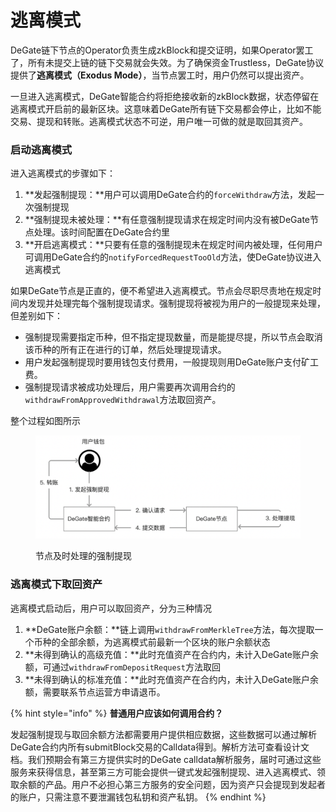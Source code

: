 # 逃离模式

DeGate链下节点的Operator负责生成zkBlock和提交证明，如果Operator罢工了，所有未提交上链的链下交易就会失效。为了确保资金Trustless，DeGate协议提供了**逃离模式（Exodus Mode）**，当节点罢工时，用户仍然可以提出资产。

一旦进入逃离模式，DeGate智能合约将拒绝接收新的zkBlock数据，状态停留在逃离模式开启前的最新区块。这意味着DeGate所有链下交易都会停止，比如不能交易、提现和转账。逃离模式状态不可逆，用户唯一可做的就是取回其资产。

### 启动逃离模式

进入逃离模式的步骤如下：

1. \*\*发起强制提现：\*\*用户可以调用DeGate合约的`forceWithdraw`方法，发起一次强制提现
2. \*\*强制提现未被处理：\*\*有任意强制提现请求在规定时间内没有被DeGate节点处理。该时间配置在DeGate合约里
3. \*\*开启逃离模式：\*\*只要有任意的强制提现未在规定时间内被处理，任何用户可调用DeGate合约的`notifyForcedRequestTooOld`方法，使DeGate协议进入逃离模式

如果DeGate节点是正直的，便不希望进入逃离模式。节点会尽职尽责地在规定时间内发现并处理完每个强制提现请求。强制提现将被视为用户的一般提现来处理，但差别如下：

* 强制提现需要指定币种，但不指定提现数量，而是能提尽提，所以节点会取消该币种的所有正在进行的订单，然后处理提现请求。
* 用户发起强制提现时要用钱包支付费用，一般提现则用DeGate账户支付矿工费。
* 强制提现请求被成功处理后，用户需要再次调用合约的`withdrawFromApprovedWithdrawal`方法取回资产。

整个过程如图所示

<figure><img src="../.gitbook/assets/Screen Shot 2022-11-28 at 12.33.51.png" alt=""><figcaption><p>节点及时处理的强制提现</p></figcaption></figure>

### 逃离模式下取回资产

逃离模式启动后，用户可以取回资产，分为三种情况

1. \*\*DeGate账户余额：\*\*链上调用`withdrawFromMerkleTree`方法，每次提取一个币种的全部余额，为逃离模式前最新一个区块的账户余额状态
2. \*\*未得到确认的高级充值：\*\*此时充值资产在合约内，未计入DeGate账户余额，可通过`withdrawFromDepositRequest`方法取回
3. \*\*未得到确认的标准充值：\*\*此时充值资产在合约内，未计入DeGate账户余额，需要联系节点运营方申请退币。

{% hint style="info" %}
**普通用户应该如何调用合约？**

发起强制提现与取回余额方法都需要用户提供相应数据，这些数据可以通过解析DeGate合约内所有submitBlock交易的Calldata得到。解析方法可查看设计文档。我们预期会有第三方提供实时的DeGate calldata解析服务，届时可通过这些服务来获得信息，甚至第三方可能会提供一键式发起强制提现、进入逃离模式、领取余额的产品。用户不必担心第三方服务的安全问题，因为资产只会提现到发起者的账户，只需注意不要泄漏钱包私钥和资产私钥。
{% endhint %}
